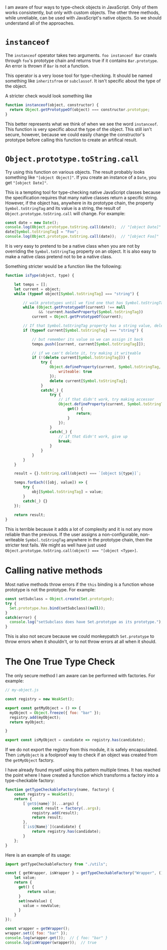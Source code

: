 I am aware of four ways to type-check objects in JavaScript. Only of them works consistently, but only with custom objects. The other three methods, while unreliable, can be used with JavaScript's native objects. So we should understand all of the approaches.

# `instanceof`

The `instanceof` operator takes two arguments. `foo instanceof Bar` crawls through `foo`'s prototype chain and returns true if it contains `Bar.prototype`. An error is thrown if `Bar` is not a function.

This operator is a very loose tool for type-checking. It should be named something like `inheritsfrom` or `subclassof`. It isn't specific about the type of the object.

A stricter check would look something like

```javascript 
function instanceof(object, constructor) {
  return Object.getPrototypeOf(object) === constructor.prototype;
}
```

This better represents what we think of when we see the word `instanceof`. This function is very specific about the type of the object. This still isn't secure, however, because we could easily change the constructor's prototype before calling this function to create an artifical result.

# `Object.prototype.toString.call`

Try using this function on various objects. The result probably looks something like `"[object Object]"`. If you create an instance of a `Date`, you get `"[object Date]"`.

This is a tempting tool for type-checking native JavaScript classes because the specification requires that many native classes return a specific string. However, if the object has, anywhere in its prototype chain, the property `Symbol.toStringTag` and its value is a string, the result of `Object.prototype.toString.call` will change. For example:

```javascript
const date = new Date();
console.log(Object.prototype.toString.call(date));  // "[object Date]"
date[Symbol.toStringTag] = "Foo";
console.log(Object.prototype.toString.call(date));  // "[object Foo]"
```

It is very easy to pretend to be a native class when you are not by overriding the `Symbol.toStringTag` property on an object. It is also easy to make a native class pretend not to be a native class.

Something stricter would be a function like the following:

```javascript
function isType(object, type) {

    let temps = [];
    let current = object;
    while (typeof object[Symbol.toStringTag] === "string") {

        // walk prototypes until we find one that has Symbol.toStringTag property
        while (Object.getPrototypeOf(current) !== null 
               && !current.hasOwnProperty(Symbol.toStringTag))
            current = Object.getPrototypeOf(current);

        // If that Symbol.toStringTag property has a string value, delete it
        if (typeof current[Symbol.toStringTag] === "string") {

            // but remember its value so we can assign it back
            temps.push([current, current[Symbol.toStringTag]]);

            // if we can't delete it, try making it writeable
            if (!(delete current[Symbol.toStringTag])) {
                try {
                    Object.defineProperty(current, Symbol.toStringTag, {
                        writeable: true
                    });
                    delete current[Symbol.toStringTag];
                }
                catch(_) {
                    try {
                        // if that didn't work, try making accessor
                        Object.defineProperty(current, Symbol.toStringTag, {
                            get() {
                                return;
                            }
                        });
                    }
                    catch(_) {
                        // if that didn't work, give up
                        break;
                    }
                }
            }   
        }
    }

    result = {}.toString.call(object) === `[object ${type}]`;

    temps.forEach(([obj, value]) => {
        try {
            obj[Symbol.toStringTag] = value;
        }
        catch(_) {}
    });
    
    return result;
}
```

This is terrible because it adds a lot of complexity and it is not any more reliable than the previous. If the user assigns a non-configurable, non-writeable `Symbol.toStringTag` anywhere in the prototype chain, then the stricter test fails. We might as well have just used `Object.prototype.toString.call(object) === "[object <Type>]`.

# Calling native methods

Most native methods throw errors if the `this` binding is a function whose prototype is not the prototype. For example:

```javascript
const setSubclass = Object.create(Set.prototype);
try {
  Set.prototype.has.bind(setSubclass)(null));
}
catch(error) {
  console.log("setSubclass does have Set.prototype as its prototype.");
}
```

This is also not secure because we could monkeypatch `Set.prototype` to throw errors when it shouldn't, or to not throw errors at all when it should.

# The One True Type Check

The only secure method I am aware can be performed with factories. For example:

```javascript
// my-object.js

const registry = new WeakSet();

export const getMyObject = () => {
  myObject = Object.freeze({ foo: "bar" });
  registry.add(myObject);
  return myObject;

}

export const isMyObject = candidate => registry.has(candidate);
```

If we do not export the registry from this module, it is safely encapsulated. Then `isMyObject` is a foolproof way to check if an object was created from the `getMyObject` factory.

I have already found myself using this pattern multiple times. It has reached the point where I have created a function which transforms a factory into a type-checkable factory:

```javascript
function getTypeCheckableFactory(name, factory) {
    const registry = WeakSet();
    return {
        [`get${name}`](...args) {
            const result = factory(..args);
            registry.add(result);
            return result;
        },
        [`is${Name}`](candidate) {
            return registry.has(candidate);
        }
    };
}
```

Here is an example of its usage:

```javascript
import getTypeCheckableFactory from "./utils";

const { getWrapper, isWrapper } = getTypeCheckableFactory("Wrapper", () => {
    let value;
    return {
      get() {
          return value;
      }
      set(newValue) {
        value = newValue;
      }
    }
});

const wrapper = getWrapper();
wrapper.set({ foo: "bar" });
console.log(wrapper.get());  // { foo: "bar" }
console.log(isWrapper(wrapper));  // true
```
